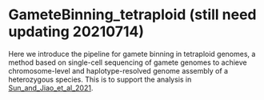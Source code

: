 GameteBinning_tetraploid (still need updating 20210714)
=
Here we introduce the pipeline for gamete binning in tetraploid genomes, a method based on single-cell sequencing of gamete genomes to achieve chromosome-level and haplotype-resolved genome assembly of a heterozygous species. This is to support the analysis in [Sun_and_Jiao_et_al_2021](https://www.biorxiv.org/content/10.1101/2021.05.15.444292v1).
